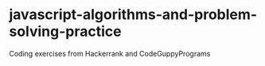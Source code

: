 # javascript-algorithms-and-problem-solving-practice
Coding exercises from Hackerrank and CodeGuppyPrograms
